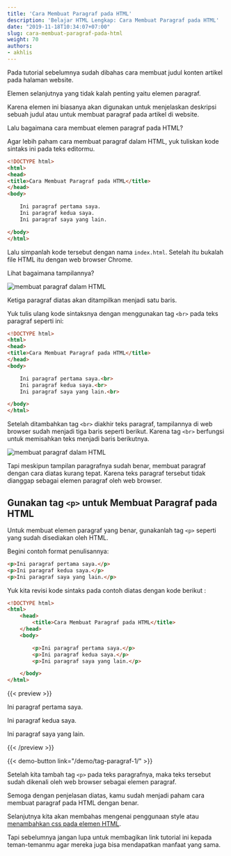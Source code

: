 ```yaml
---
title: 'Cara Membuat Paragraf pada HTML'
description: 'Belajar HTML Lengkap: Cara Membuat Paragraf pada HTML'
date: "2019-11-18T10:34:07+07:00"
slug: cara-membuat-paragraf-pada-html
weight: 70
authors:
- akhlis
---
```


Pada tutorial sebelumnya sudah dibahas cara membuat judul konten artikel pada halaman website.

Elemen selanjutnya yang tidak kalah penting yaitu elemen paragraf. 

Karena elemen ini biasanya akan digunakan untuk menjelaskan deskripsi sebuah judul atau untuk membuat paragraf pada artikel di website.

Lalu bagaimana cara membuat elemen paragraf pada HTML?

Agar lebih paham cara membuat paragraf dalam HTML, yuk tuliskan kode sintaks ini pada teks editormu.

```html
<!DOCTYPE html>
<html>
<head>
<title>Cara Membuat Paragraf pada HTML</title>
</head>
<body>

    Ini paragraf pertama saya.
    Ini paragraf kedua saya.
    Ini paragraf saya yang lain.

</body>
</html>
```

Lalu simpanlah kode tersebut dengan nama `index.html`. Setelah itu bukalah file HTML itu dengan web browser Chrome.

Lihat bagaimana tampilannya?

![membuat paragraf dalam HTML](/images/html/demo-tag-paragraf-1.png)

Ketiga paragraf diatas akan ditampilkan menjadi satu baris.

Yuk tulis ulang kode sintaksnya dengan menggunakan tag `<br>` pada teks paragraf seperti ini:

```html
<!DOCTYPE html>
<html>
<head>
<title>Cara Membuat Paragraf pada HTML</title>
</head>
<body>

    Ini paragraf pertama saya.<br>
    Ini paragraf kedua saya.<br>
    Ini paragraf saya yang lain.<br>

</body>
</html>
```

Setelah ditambahkan tag `<br>` diakhir teks paragraf, tampilannya di web browser sudah menjadi tiga baris seperti berikut. Karena tag `<br>` berfungsi untuk memisahkan teks menjadi baris berikutnya.

![membuat paragraf dalam HTML](/images/html/demo-tag-paragraf-2.png)

Tapi meskipun tampilan paragrafnya sudah benar, membuat paragraf dengan cara diatas kurang tepat. Karena teks paragraf tersebut tidak dianggap sebagai elemen paragraf oleh web browser.

## Gunakan tag `<p>` untuk Membuat Paragraf pada HTML

Untuk membuat elemen paragraf yang benar, gunakanlah tag `<p>` seperti yang sudah disediakan oleh HTML.

Begini contoh format penulisannya:

```html
<p>Ini paragraf pertama saya.</p>
<p>Ini paragraf kedua saya.</p>
<p>Ini paragraf saya yang lain.</p>
```

Yuk kita revisi kode sintaks pada contoh diatas dengan kode berikut :

```html
<!DOCTYPE html>
<html>
    <head>
    	<title>Cara Membuat Paragraf pada HTML</title>
    </head>
    <body>

        <p>Ini paragraf pertama saya.</p>
        <p>Ini paragraf kedua saya.</p>
        <p>Ini paragraf saya yang lain.</p>

    </body>
</html>
```

{{< preview >}}
<p>Ini paragraf pertama saya.</p>
<p>Ini paragraf kedua saya.</p>
<p>Ini paragraf saya yang lain.</p>
{{< /preview >}}

{{< demo-button link="/demo/tag-paragraf-1/" >}}

Setelah kita tambah tag `<p>` pada teks paragrafnya, maka teks tersebut sudah dikenali oleh web browser sebagai elemen paragraf.

Semoga dengan penjelasan diatas, kamu sudah menjadi paham cara membuat paragraf pada HTML dengan benar.

Selanjutnya kita akan membahas mengenai penggunaan style atau [menambahkan css pada elemen HTML](/html/cara-memberi-style-pada-elemen-html/).

Tapi sebelumnya jangan lupa untuk membagikan link tutorial ini kepada teman-temanmu agar mereka juga bisa mendapatkan manfaat yang sama.